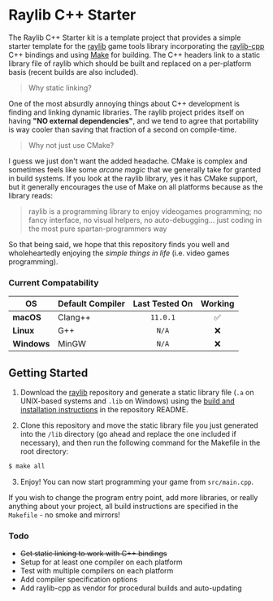 # Raylib C++ Starter
The Raylib C++ Starter kit is a template project that provides a simple starter template for the [raylib](https://github.com/raysan5/raylib) game tools library incorporating the [raylib-cpp](https://github.com/robloach/raylib-cpp) C++ bindings and using [Make](https://www.gnu.org/software/make/) for building. The C++ headers link to a static library file of raylib which should be built and replaced on a per-platform basis (recent builds are also included).

> Why static linking?

One of the most absurdly annoying things about C++ development is finding and linking dynamic libraries. The raylib project prides itself on having **"NO external dependencies"**, and we tend to agree that portability is way cooler than saving that fraction of a second on compile-time.

> Why not just use CMake?

I guess we just don't want the added headache. CMake is complex and sometimes feels like some *arcane magic* that we generally take for granted in build systems. If you look at the raylib library, yes it has CMake support, but it generally encourages the use of Make on all platforms because as the library reads:

> raylib is a programming library to enjoy videogames programming; no fancy interface, no visual helpers, no auto-debugging... just coding in the most pure spartan-programmers way

So that being said, we hope that this repository finds you well and wholeheartedly enjoying the *simple things in life* (i.e. video games programming).

### Current Compatability
| OS          | Default Compiler | Last Tested On | Working |
| ----------- | ---------------- |:--------------:|:-------:|
| **macOS**   | Clang++          | `11.0.1`       | ✅      |
| **Linux**   | G++              | `N/A`          | ❌      |
| **Windows** | MinGW            | `N/A`          | ❌      |

## Getting Started
1. Download the [raylib](https://github.com/raysan5/raylib) repository and generate a static library file (`.a` on UNIX-based systems and `.lib` on Windows) using the [build and installation instructions](https://github.com/raysan5/raylib#build-and-installation) in the repository README.

2. Clone this repository and move the static library file you just generated into the `/lib` directory (go ahead and replace the one included if necessary), and then run the following command for the Makefile in the root directory:
```bash
$ make all
```

3. Enjoy! You can now start programming your game from `src/main.cpp`.

If you wish to change the program entry point, add more libraries, or really anything about your project, all build instructions are specified in the `Makefile` - no smoke and mirrors!

### Todo
- ~~Get static linking to work with C++ bindings~~
- Setup for at least one compiler on each platform
- Test with multiple compilers on each platform
- Add compiler specification options
- Add raylib-cpp as vendor for procedural builds and auto-updating
